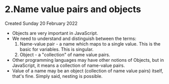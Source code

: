 # 2.Name value pairs and objects
Created Sunday 20 February 2022

- Objects are very important in JavaScript.
- We need to understand and distinguish between the terms:
	1. Name-value pair - a name which maps to a single value. This is the basic for variables. This is singular.
	2. Object - a "collection" of name value pairs.
- Other programming languages may have other notions of Objects, but in JavaScript, it means a collection of name-value pairs.
- Value of a name may be an object (collection of name value pairs) itself, that's fine. Simply said, nesting is possible.